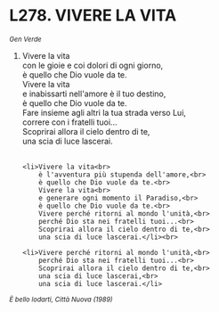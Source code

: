 # L278. VIVERE LA VITA

<sub><i>Gen Verde</i></sub>
<ol>
	<li>Vivere la vita<br>
		con le gioie e coi dolori di ogni giorno,<br>
		è quello che Dio vuole da te.<br>
		Vivere la vita<br>
		e inabissarti nell'amore è il tuo destino,<br>
		è quello che Dio vuole da te.<br>
		Fare insieme agli altri la tua strada verso Lui,<br>
		correre con i fratelli tuoi...<br>
		Scoprirai allora il cielo dentro di te,<br>
		una scia di luce lascerai.</li><br>

	<li>Vivere la vita<br>
		è l'avventura più stupenda dell'amore,<br>
		è quello che Dio vuole da te.<br>
		Vivere la vita<br>
		e generare ogni momento il Paradiso,<br>
		è quello che Dio vuole da te.<br>
		Vivere perché ritorni al mondo l'unità,<br>
		perché Dio sta nei fratelli tuoi...<br>
		Scoprirai allora il cielo dentro di te,<br>
		una scia di luce lascerai.</li><br>

	<li>Vivere perché ritorni al mondo l'unità,<br>
		perché Dio sta nei fratelli tuoi...<br>
		Scoprirai allora il cielo dentro di te,<br>
		una scia di luce lascerai,<br>
		una scia di luce lascerai.</li>
</ol>
<sub><i>È bello lodarti, Città Nuova (1989)</i></sub>
